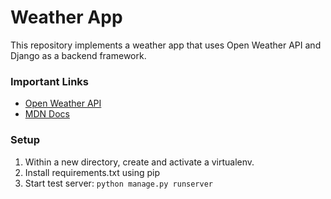 # Weather App

This repository implements a weather app that uses Open Weather API and Django as a backend framework.

<h3>Important Links</h3>
<ul>
<li><a href="https://openweathermap.org/api">Open Weather API</a></li>
<li><a href="https://github.com/mdn/django-locallibrary-tutorial">MDN Docs</a></li>
</ul>

### Setup

1. Within a new directory, create and activate a virtualenv.
2. Install requirements.txt using pip
3. Start test server: ```python manage.py runserver```
